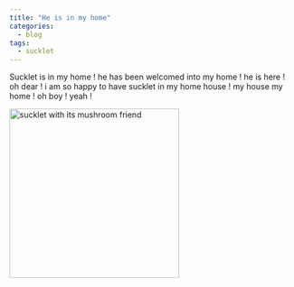```yaml
---
title: "He is in my home"
categories:
  - blog
tags:
  - sucklet
---
```


Sucklet is in my home ! he has been welcomed into my home ! he is here ! oh dear !
i am so happy to have sucklet in my home house ! my house my home ! oh boy ! yeah !

<img src="/assets/images/mushroom_sucklet.jpg" width="300" alt="sucklet with its mushroom friend" title=":)">
